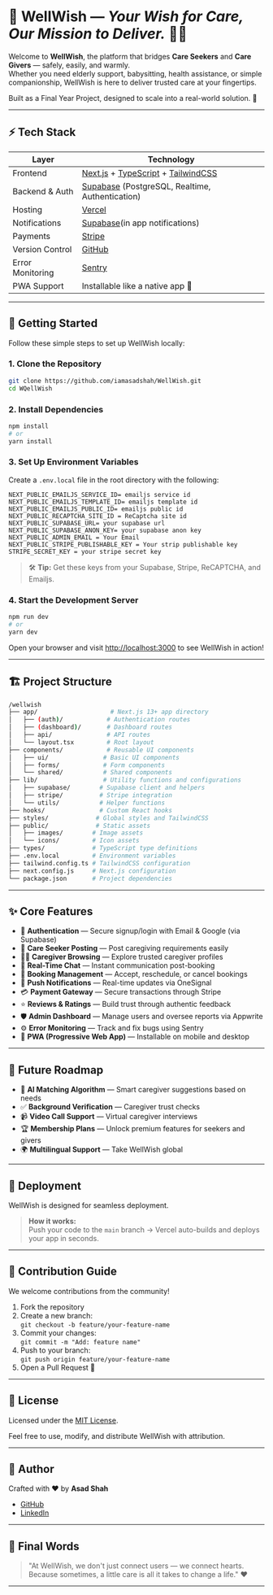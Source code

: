 # 📖 **WellWish** — _Your Wish for Care, Our Mission to Deliver._ 🤝✨

Welcome to **WellWish**, the platform that bridges **Care Seekers** and **Care Givers** — safely, easily, and warmly.  
Whether you need elderly support, babysitting, health assistance, or simple companionship, WellWish is here to deliver trusted care at your fingertips.

Built as a Final Year Project, designed to scale into a real-world solution. 🚀

---

## ⚡ Tech Stack

| Layer            | Technology                                                                                                               |
| ---------------- | ------------------------------------------------------------------------------------------------------------------------ |
| Frontend         | [Next.js](https://nextjs.org/) + [TypeScript](https://www.typescriptlang.org/) + [TailwindCSS](https://tailwindcss.com/) |
| Backend & Auth   | [Supabase](https://supabase.com/) (PostgreSQL, Realtime, Authentication)                                                 |
| Hosting          | [Vercel](https://vercel.com/)                                                                                            |
| Notifications    | [Supabase](https://supabase.com/)(in app notifications)                                                                  |
| Payments         | [Stripe](https://stripe.com/)                                                                                            |
| Version Control  | [GitHub](https://github.com/)                                                                                            |
| Error Monitoring | [Sentry](https://sentry.io/)                                                                                             |
| PWA Support      | Installable like a native app 📱                                                                                         |

---

## 🚀 Getting Started

Follow these simple steps to set up WellWish locally:

### 1. Clone the Repository

```bash
git clone https://github.com/iamasadshah/WellWish.git
cd WQellWish
```

### 2. Install Dependencies

```bash
npm install
# or
yarn install
```

### 3. Set Up Environment Variables

Create a `.env.local` file in the root directory with the following:

```env
NEXT_PUBLIC_EMAILJS_SERVICE_ID= emailjs service id
NEXT_PUBLIC_EMAILJS_TEMPLATE_ID= emailjs template id
NEXT_PUBLIC_EMAILJS_PUBLIC_ID= emailjs public id
NEXT_PUBLIC_RECAPTCHA_SITE_ID = ReCaptcha site id
NEXT_PUBLIC_SUPABASE_URL= your supabase url
NEXT_PUBLIC_SUPABASE_ANON_KEY= your supabase anon key
NEXT_PUBLIC_ADMIN_EMAIL = Your Email
NEXT_PUBLIC_STRIPE_PUBLISHABLE_KEY = Your strip publishable key
STRIPE_SECRET_KEY = your stripe secret key

```

> 🛠️ **Tip:** Get these keys from your Supabase, Stripe, ReCAPTCHA, and Emailjs.

### 4. Start the Development Server

```bash
npm run dev
# or
yarn dev
```

Open your browser and visit [http://localhost:3000](http://localhost:3000) to see WellWish in action!

---

## 🏗️ Project Structure

```bash
/wellwish
├── app/                    # Next.js 13+ app directory
│   ├── (auth)/            # Authentication routes
│   ├── (dashboard)/       # Dashboard routes
│   ├── api/               # API routes
│   └── layout.tsx         # Root layout
├── components/            # Reusable UI components
│   ├── ui/               # Basic UI components
│   ├── forms/            # Form components
│   └── shared/           # Shared components
├── lib/                  # Utility functions and configurations
│   ├── supabase/        # Supabase client and helpers
│   ├── stripe/          # Stripe integration
│   └── utils/           # Helper functions
├── hooks/               # Custom React hooks
├── styles/             # Global styles and TailwindCSS
├── public/             # Static assets
│   ├── images/        # Image assets
│   └── icons/         # Icon assets
├── types/             # TypeScript type definitions
├── .env.local         # Environment variables
├── tailwind.config.ts # TailwindCSS configuration
├── next.config.js     # Next.js configuration
└── package.json       # Project dependencies
```

---

## ✨ Core Features

- 🔐 **Authentication** — Secure signup/login with Email & Google (via Supabase)
- 🎯 **Care Seeker Posting** — Post caregiving requirements easily
- 🧑‍⚕️ **Caregiver Browsing** — Explore trusted caregiver profiles
- 💬 **Real-Time Chat** — Instant communication post-booking
- 📅 **Booking Management** — Accept, reschedule, or cancel bookings
- 🔔 **Push Notifications** — Real-time updates via OneSignal
- 💳 **Payment Gateway** — Secure transactions through Stripe
- ⭐ **Reviews & Ratings** — Build trust through authentic feedback
- 🛡️ **Admin Dashboard** — Manage users and oversee reports via Appwrite
- ⚙️ **Error Monitoring** — Track and fix bugs using Sentry
- 📱 **PWA (Progressive Web App)** — Installable on mobile and desktop

---

## 🔮 Future Roadmap

- 🤖 **AI Matching Algorithm** — Smart caregiver suggestions based on needs
- ✅ **Background Verification** — Caregiver trust checks
- 📹 **Video Call Support** — Virtual caregiver interviews
- 🏆 **Membership Plans** — Unlock premium features for seekers and givers
- 🌍 **Multilingual Support** — Take WellWish global

---

## 🚀 Deployment

WellWish is designed for seamless deployment.

> **How it works:**  
> Push your code to the `main` branch → Vercel auto-builds and deploys your app in seconds.

---

## 🤝 Contribution Guide

We welcome contributions from the community!

1. Fork the repository
2. Create a new branch:  
   `git checkout -b feature/your-feature-name`
3. Commit your changes:  
   `git commit -m "Add: feature name"`
4. Push to your branch:  
   `git push origin feature/your-feature-name`
5. Open a Pull Request 🚀

---

## 📜 License

Licensed under the [MIT License](LICENSE).

Feel free to use, modify, and distribute WellWish with attribution.

---

## 👤 Author

Crafted with ❤️ by **Asad Shah**

- [GitHub](https://github.com/iamasadshah)
- [LinkedIn](https://linkedin.com/in/iamasadshah)

---

## 🌟 Final Words

> "At WellWish, we don't just connect users — we connect hearts.  
> Because sometimes, a little care is all it takes to change a life." ❤️

---
